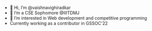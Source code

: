 - 👋 Hi, I’m @vaishnavighiradkar
- 👀 I’m a CSE Sophomore @IIITDMJ
- 🌱 I’m interested in Web development and competitive programming 
- Currently working as a contributor in GSSOC'22

<!---
vaishnavighiradkar/vaishnavighiradkar is a ✨ special ✨ repository because its `README.md` (this file) appears on your GitHub profile.
You can click the Preview link to take a look at your changes.
--->
